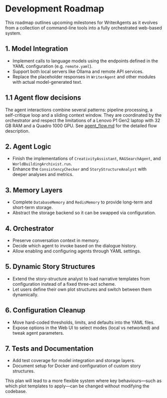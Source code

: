# Development Roadmap

This roadmap outlines upcoming milestones for WriterAgents as it evolves from a collection of command-line tools into a fully orchestrated web-based system.

## 1. Model Integration
- Implement calls to language models using the endpoints defined in the YAML configuration (e.g. `remote.yaml`).
- Support both local servers like Ollama and remote API services.
- Replace the placeholder responses in `WriterAgent` and other modules with actual model-generated text.

## 1.1 Agent flow decisions
The agent interactions combine several patterns: pipeline processing, a self-critique loop and a sliding context window. They are coordinated by the orchestrator and respect the limitations of a Lenovo P1 Gen2 laptop with 32 GB RAM and a Quadro 1000 GPU. See [agent_flow.md](agent_flow.md) for the detailed flow description.

## 2. Agent Logic
- Finish the implementations of `CreativityAssistant`, `RAGSearchAgent`, and `WorldBuildingArchivist.run`.
- Enhance the `ConsistencyChecker` and `StoryStructureAnalyst` with deeper analyses and metrics.

## 3. Memory Layers
- Complete `DatabaseMemory` and `RedisMemory` to provide long-term and short-term storage.
- Abstract the storage backend so it can be swapped via configuration.

## 4. Orchestrator
- Preserve conversation context in memory.
- Decide which agent to invoke based on the dialogue history.
- Allow enabling and configuring agents through YAML settings.

## 5. Dynamic Story Structures
- Extend the story-structure analyst to load narrative templates from configuration instead of a fixed three-act scheme.
- Let users define their own plot structures and switch between them dynamically.

## 6. Configuration Cleanup
- Move hard-coded thresholds, limits, and defaults into the YAML files.
- Expose options in the Web UI to select modes (local vs networked) and tweak agent parameters.

## 7. Tests and Documentation
- Add test coverage for model integration and storage layers.
- Document setup for Docker and configuration of custom story structures.

This plan will lead to a more flexible system where key behaviours—such as which plot templates to apply—can be changed without modifying the codebase.
